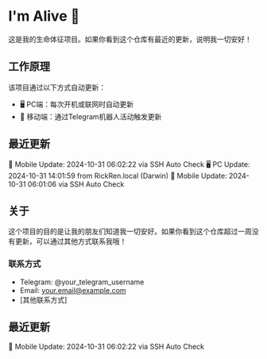# I'm Alive 👋

这是我的生命体征项目。如果你看到这个仓库有最近的更新，说明我一切安好！

## 工作原理

该项目通过以下方式自动更新：
- 🖥️ PC端：每次开机或联网时自动更新
- 📱 移动端：通过Telegram机器人活动触发更新

## 最近更新
📱 Mobile Update: 2024-10-31 06:02:22 via SSH Auto Check
🖥️ PC Update: 2024-10-31 14:01:59 from RickRen.local (Darwin)
📱 Mobile Update: 2024-10-31 06:01:06 via SSH Auto Check
## 关于

这个项目的目的是让我的朋友们知道我一切安好。如果你看到这个仓库超过一周没有更新，可以通过其他方式联系我哦！

### 联系方式

- Telegram: @your_telegram_username
- Email: your.email@example.com
- [其他联系方式]


## 最近更新
📱 Mobile Update: 2024-10-31 06:02:22 via SSH Auto Check